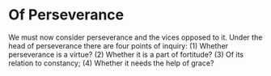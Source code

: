 # Of Perseverance

We must now consider perseverance and the vices opposed to it. Under the head of perseverance there are four points of inquiry:
(1) Whether perseverance is a virtue?
(2) Whether it is a part of fortitude?
(3) Of its relation to constancy;
(4) Whether it needs the help of grace?
